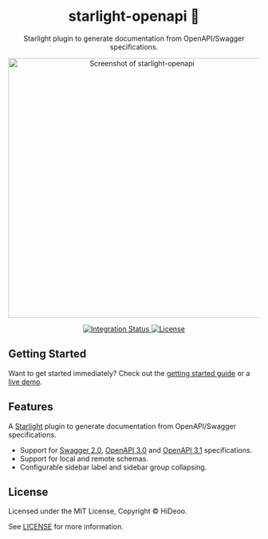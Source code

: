<div align="center">
  <h1>starlight-openapi 🧭</h1>
  <p>Starlight plugin to generate documentation from OpenAPI/Swagger specifications.</p>
  <p>
    <a href="https://i.imgur.com/pbOqvMT.png" title="Screenshot of starlight-openapi">
      <img alt="Screenshot of starlight-openapi" src="https://i.imgur.com/pbOqvMT.png" width="520" />
    </a>
  </p>
</div>

<div align="center">
  <a href="https://github.com/HiDeoo/starlight-openapi/actions/workflows/integration.yml">
    <img alt="Integration Status" src="https://github.com/HiDeoo/starlight-openapi/actions/workflows/integration.yml/badge.svg" />
  </a>
  <a href="https://github.com/HiDeoo/starlight-openapi/blob/main/LICENSE">
    <img alt="License" src="https://badgen.net/github/license/HiDeoo/starlight-openapi" />
  </a>
  <br />
</div>

## Getting Started

Want to get started immediately? Check out the [getting started guide](https://starlight-openapi.vercel.app/guides/getting-started/) or a [live demo](https://starlight-openapi.vercel.app/api/petstore/operations/addpet/).

## Features

A [Starlight](https://starlight.astro.build) plugin to generate documentation from OpenAPI/Swagger specifications.

- Support for [Swagger 2.0](https://swagger.io/specification/v2/), [OpenAPI 3.0](https://swagger.io/specification/v3/) and [OpenAPI 3.1](https://swagger.io/specification/) specifications.
- Support for local and remote schemas.
- Configurable sidebar label and sidebar group collapsing.

## License

Licensed under the MIT License, Copyright © HiDeoo.

See [LICENSE](https://github.com/HiDeoo/starlight-openapi/blob/main/LICENSE) for more information.
